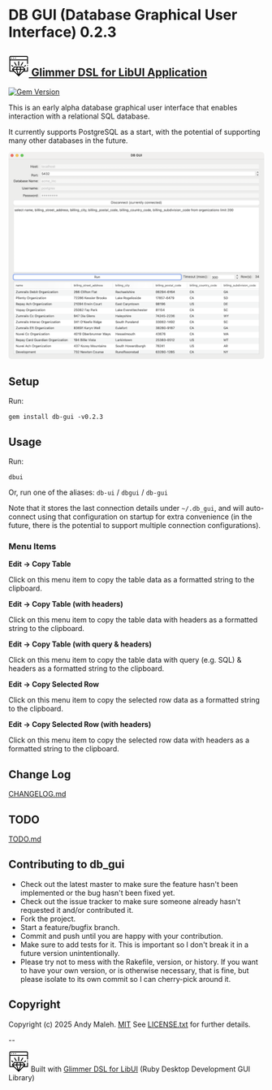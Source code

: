 # DB GUI (Database Graphical User Interface) 0.2.3
## [<img src="https://raw.githubusercontent.com/AndyObtiva/glimmer/master/images/glimmer-logo-hi-res.png" height=40 /> Glimmer DSL for LibUI Application](https://github.com/AndyObtiva/glimmer-dsl-libui)
[![Gem Version](https://badge.fury.io/rb/db-gui.svg)](http://badge.fury.io/rb/db-gui)

This is an early alpha database graphical user interface that enables interaction with a relational SQL database.

It currently supports PostgreSQL as a start, with the potential of supporting many other databases in the future.

![db gui](/screenshots/db-gui-mac.png)

## Setup

Run:
```
gem install db-gui -v0.2.3
```

## Usage

Run:
```
dbui
```

Or, run one of the aliases: `db-ui` / `dbgui` / `db-gui`

Note that it stores the last connection details under `~/.db_gui`, and will auto-connect using that configuration on startup for extra convenience (in the future, there is the potential to support multiple connection configurations).

### Menu Items

**Edit -> Copy Table**

Click on this menu item to copy the table data as a formatted string to the clipboard.

**Edit -> Copy Table (with headers)**

Click on this menu item to copy the table data with headers as a formatted string to the clipboard.

**Edit -> Copy Table (with query & headers)**

Click on this menu item to copy the table data with query (e.g. SQL) & headers as a formatted string to the clipboard.

**Edit -> Copy Selected Row**

Click on this menu item to copy the selected row data as a formatted string to the clipboard.

**Edit -> Copy Selected Row (with headers)**

Click on this menu item to copy the selected row data with headers as a formatted string to the clipboard.

## Change Log

[CHANGELOG.md](/CHANGELOG.md)

## TODO

[TODO.md](/TODO.md)

## Contributing to db_gui

-   Check out the latest master to make sure the feature hasn't been
    implemented or the bug hasn't been fixed yet.
-   Check out the issue tracker to make sure someone already hasn't
    requested it and/or contributed it.
-   Fork the project.
-   Start a feature/bugfix branch.
-   Commit and push until you are happy with your contribution.
-   Make sure to add tests for it. This is important so I don't break it
    in a future version unintentionally.
-   Please try not to mess with the Rakefile, version, or history. If
    you want to have your own version, or is otherwise necessary, that
    is fine, but please isolate to its own commit so I can cherry-pick
    around it.

## Copyright

Copyright (c) 2025 Andy Maleh.
[MIT](/LICENSE.txt)
See [LICENSE.txt](/LICENSE.txt) for further details.

--

[<img src="https://raw.githubusercontent.com/AndyObtiva/glimmer/master/images/glimmer-logo-hi-res.png" height=40 />](https://github.com/AndyObtiva/glimmer) Built with [Glimmer DSL for LibUI](https://github.com/AndyObtiva/glimmer-dsl-libui) (Ruby Desktop Development GUI Library)

